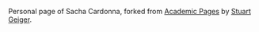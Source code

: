 Personal page of Sacha Cardonna, forked from [Academic Pages](https://academicpages.github.io) by [Stuart Geiger](https://github.com/staeiou).